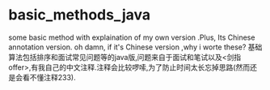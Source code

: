 # basic_methods_java
some basic method with explaination of my own version .Plus, Its Chinese annotation version.
oh damn, if it's Chinese version ,why i worte these?
基础算法包括排序和面试常见问题等的java版,问题来自于面试和笔试以及<剑指offer>,有我自己的中文注释.注释会比较啰嗦,为了防止时间太长忘掉思路(然而还是会看不懂注释233).
